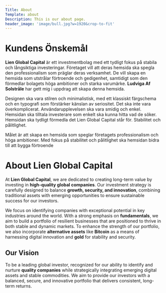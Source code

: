 ```yaml
---
Title: About
Template: about
Description: This is our about page.
header_image: 'image/bull.jpg?w=1920&crop-to-fit'
---
```


# Kundens Önskemål

**Lien Global Capital** är ett investmentbolag med ett tydligt fokus på stabila och långsiktiga investeringar. Företaget vill att deras hemsida ska spegla den professionalism som präglar deras verksamhet. De vill skapa en hemsida som utstrålar förtroende och gedigenhet, samtidigt som den förmedlar bolagets höga ambitioner och starka varumärke. **Ludviga Af Solstråle** har gett mig i uppdrag att skapa denna hemsida.

Designen ska vara stilren och minimalistisk, med ett klassiskt färgschema och en typografi som förstärker känslan av seriositet. Det ska inte vara överkomplicerat. Användarupplevelsen ska vara smidig och enkel. Hemsidan ska tilltala investerare som enkelt ska kunna hitta vad de söker. Hemsidan ska tydligt förmedla det Lien Global Capital står för. Stabilitet och pålitlighet.

Målet är att skapa en hemsida som speglar företagets professionalism och höga ambitioner. Med fokus på stabilitet och pålitlighet ska hemsidan bidra till att bygga förtroende

# About Lien Global Capital

At **Lien Global Capital**, we are dedicated to creating long-term value by investing in **high-quality global companies**. Our investment strategy is carefully designed to balance **growth, security, and innovation**, combining traditional assets with emerging opportunities to ensure sustainable success for our investors.

We focus on identifying companies with exceptional potential in key industries around the world. With a strong emphasis on **fundamentals**, we aim to build a portfolio of resilient businesses that are positioned to thrive in both stable and dynamic markets. To enhance the strength of our portfolio, we also incorporate **alternative assets** like **Bitcoin** as a means of harnessing digital innovation and **gold** for stability and security.

## Our Vision

To be a leading global investor, recognized for our ability to identify and nurture **quality companies** while strategically integrating emerging digital assets and stable commodities. We aim to provide our investors with a balanced, secure, and innovative portfolio that delivers consistent, long-term returns.

